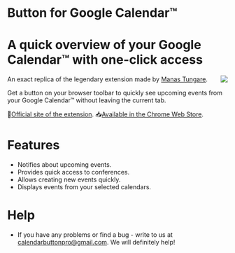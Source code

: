 # Button for Google Calendar™

# A quick overview of your Google Calendar™ with one-click access

<img align="right" src="https://github.com/calendarbuttonpro/Button-for-Google-Calendar/blob/master/assets/Git%20preview.png"> 

An exact replica of the legendary extension made by [Manas Tungare](https://github.com/manastungare).

Get a button on your browser toolbar to quickly see upcoming events from your Google Calendar™ without leaving the current tab.

🏡[Official site of the extension](https://buttonforcalendar.app/). 📥[Available in the Chrome Web Store](https://chrome.google.com/webstore/detail/button-for-google-calenda/lfjnmopldodmmdhddmeacgjnjeakjpki).

# Features
* Notifies about upcoming events.
* Provides quick access to conferences.
* Allows creating new events quickly.
* Displays events from your selected calendars.

# Help
* If you have any problems or find a bug - write to us at calendarbuttonpro@gmail.com. We will definitely help!
